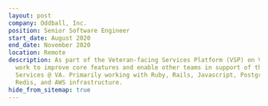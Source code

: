 ```yaml
---
layout: post
company: Oddball, Inc.
position: Senior Software Engineer
start_date: August 2020
end_date: November 2020
location: Remote
description: As part of the Veteran-facing Services Platform (VSP) on VA.gov, I
  work to improve core features and enable other teams in support of the Digital
  Services @ VA. Primarily working with Ruby, Rails, Javascript, Postgresql,
  Redis, and AWS infrastructure.
hide_from_sitemap: true
---
```

